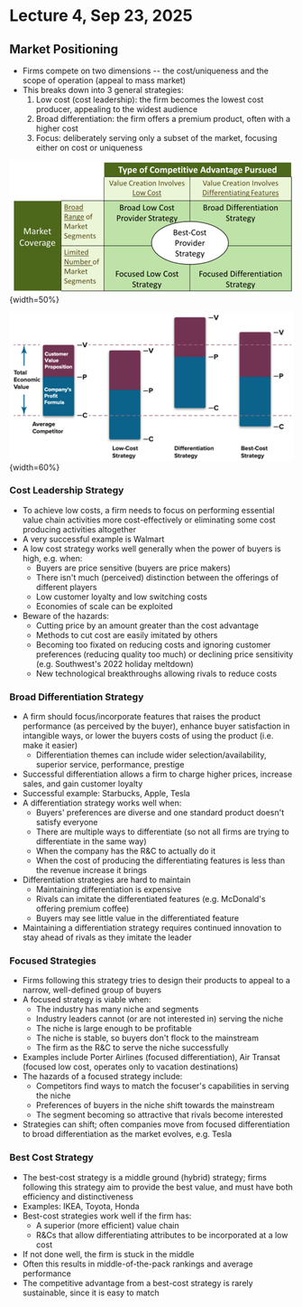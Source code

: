 # Lecture 4, Sep 23, 2025

## Market Positioning

* Firms compete on two dimensions -- the cost/uniqueness and the scope of operation (appeal to mass market)
* This breaks down into 3 general strategies:
	1. Low cost (cost leadership): the firm becomes the lowest cost producer, appealing to the widest audience
	2. Broad differentiation: the firm offers a premium product, often with a higher cost
	3. Focus: deliberately serving only a subset of the market, focusing either on cost or uniqueness

![Porter's generic competitive strategies.](./imgs/lec4_1.png){width=50%}

![The competitive approaches illustrated with the value stick framework.](./imgs/lec4_2.png){width=60%}

### Cost Leadership Strategy

* To achieve low costs, a firm needs to focus on performing essential value chain activities more cost-effectively or eliminating some cost producing activities altogether
* A very successful example is Walmart
* A low cost strategy works well generally when the power of buyers is high, e.g. when:
	* Buyers are price sensitive (buyers are price makers)
	* There isn't much (perceived) distinction between the offerings of different players
	* Low customer loyalty and low switching costs
	* Economies of scale can be exploited
* Beware of the hazards:
	* Cutting price by an amount greater than the cost advantage
	* Methods to cut cost are easily imitated by others
	* Becoming too fixated on reducing costs and ignoring customer preferences (reducing quality too much) or declining price sensitivity (e.g. Southwest's 2022 holiday meltdown)
	* New technological breakthroughs allowing rivals to reduce costs

### Broad Differentiation Strategy

* A firm should focus/incorporate features that raises the product performance (as perceived by the buyer), enhance buyer satisfaction in intangible ways, or lower the buyers costs of using the product (i.e. make it easier)
	* Differentiation themes can include wider selection/availability, superior service, performance, prestige
* Successful differentiation allows a firm to charge higher prices, increase sales, and gain customer loyalty
* Successful example: Starbucks, Apple, Tesla
* A differentiation strategy works well when:
	* Buyers' preferences are diverse and one standard product doesn't satisfy everyone
	* There are multiple ways to differentiate (so not all firms are trying to differentiate in the same way)
	* When the company has the R&C to actually do it
	* When the cost of producing the differentiating features is less than the revenue increase it brings
* Differentiation strategies are hard to maintain
	* Maintaining differentiation is expensive
	* Rivals can imitate the differentiated features (e.g. McDonald's offering premium coffee)
	* Buyers may see little value in the differentiated feature
* Maintaining a differentiation strategy requires continued innovation to stay ahead of rivals as they imitate the leader

### Focused Strategies

* Firms following this strategy tries to design their products to appeal to a narrow, well-defined group of buyers
* A focused strategy is viable when:
	* The industry has many niche and segments
	* Industry leaders cannot (or are not interested in) serving the niche
	* The niche is large enough to be profitable
	* The niche is stable, so buyers don't flock to the mainstream
	* The firm as the R&C to serve the niche successfully
* Examples include Porter Airlines (focused differentiation), Air Transat (focused low cost, operates only to vacation destinations)
* The hazards of a focused strategy include:
	* Competitors find ways to match the focuser's capabilities in serving the niche
	* Preferences of buyers in the niche shift towards the mainstream
	* The segment becoming so attractive that rivals become interested
* Strategies can shift; often companies move from focused differentiation to broad differentiation as the market evolves, e.g. Tesla

### Best Cost Strategy

* The best-cost strategy is a middle ground (hybrid) strategy; firms following this strategy aim to provide the best value, and must have both efficiency and distinctiveness
* Examples: IKEA, Toyota, Honda
* Best-cost strategies work well if the firm has:
	* A superior (more efficient) value chain
	* R&Cs that allow differentiating attributes to be incorporated at a low cost
* If not done well, the firm is stuck in the middle
* Often this results in middle-of-the-pack rankings and average performance
* The competitive advantage from a best-cost strategy is rarely sustainable, since it is easy to match

